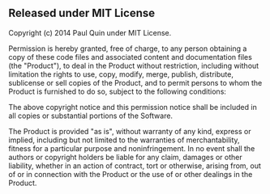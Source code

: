 ## Released under MIT License

Copyright (c) 2014 Paul Quin under MIT License.

Permission is hereby granted, free of charge, to any person obtaining a copy of these code files and associated content and documentation files (the "Product"), to deal in the Product without restriction, including without limitation the rights to use, copy, modify, merge, publish, distribute, sublicense or sell copies of the Product, and to permit persons to whom the Product is furnished to do so, subject to the following conditions:

The above copyright notice and this permission notice shall be included in all copies or substantial portions of the Software.

The Product is provided "as is", without warranty of any kind, express or implied, including but not limited to the warranties of merchantability, fitness for a particular purpose and noninfringement. In no event shall the authors or copyright holders be liable for any claim, damages or other liability, whether in an action of contract, tort or otherwise, arising from, out of or in connection with the Product or the use of or other dealings in the Product.